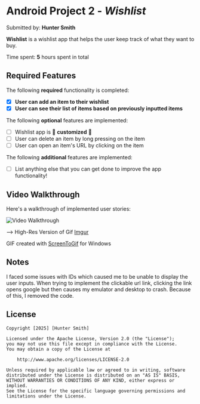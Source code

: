 # Android Project 2 - *Wishlist*

Submitted by: **Hunter Smith**

**Wishlist** is a wishlist app that helps the user keep track of what they want to buy.

Time spent: **5** hours spent in total

## Required Features

The following **required** functionality is completed:

- [X] **User can add an item to their wishlist**
- [X] **User can see their list of items based on previously inputted items**

The following **optional** features are implemented:

- [ ] Wishlist app is 🎨 **customized** 🎨
- [ ] User can delete an item by long pressing on the item
- [ ] User can open an item's URL by clicking on the item

The following **additional** features are implemented:

* [ ] List anything else that you can get done to improve the app functionality!

## Video Walkthrough

Here's a walkthrough of implemented user stories:

<img src='https://i.imgur.com/01dquuN.gif' title='Video Walkthrough' width='' alt='Video Walkthrough' />

--> High-Res Version of Gif [Imgur](https://i.imgur.com/VZX8ReJ.gif)


<!-- Replace this with whatever GIF tool you used! -->
GIF created with [ScreenToGif](https://www.screentogif.com/) for Windows


## Notes

I faced some issues with IDs which caused me to be unable to display the user inputs. When trying to implement the clickable url link, clicking the link opens google but then causes my emulator and desktop to crash. Because of this, I removed the code.

## License

    Copyright [2025] [Hunter Smith]

    Licensed under the Apache License, Version 2.0 (the "License");
    you may not use this file except in compliance with the License.
    You may obtain a copy of the License at

        http://www.apache.org/licenses/LICENSE-2.0

    Unless required by applicable law or agreed to in writing, software
    distributed under the License is distributed on an "AS IS" BASIS,
    WITHOUT WARRANTIES OR CONDITIONS OF ANY KIND, either express or implied.
    See the License for the specific language governing permissions and
    limitations under the License.
